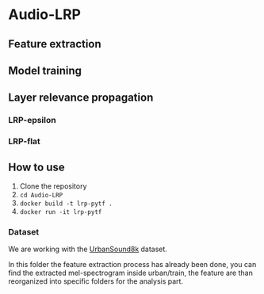 # Audio-LRP


## Feature extraction

## Model training

## Layer relevance propagation

### LRP-epsilon

### LRP-flat

## How to use

1. Clone the repository
2. `cd Audio-LRP`
3. `docker build -t lrp-pytf .`
4. `docker run -it lrp-pytf`

### Dataset
We are working with the [UrbanSound8k](https://urbansounddataset.weebly.com/urbansound8k.html) dataset.

In this folder the feature extraction process has already been done, you can find the extracted mel-spectrogram inside urban/train, the feature are than reorganized into specific folders for the analysis part.

